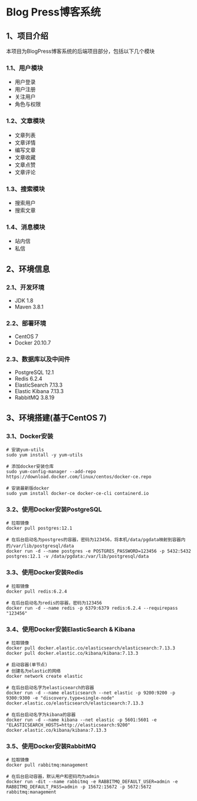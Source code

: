 # Blog Press博客系统

## 1、项目介绍
本项目为BlogPress博客系统的后端项目部分，包括以下几个模块

### 1.1、用户模块

- 用户登录
- 用户注册
- 关注用户
- 角色与权限

### 1.2、文章模块

- 文章列表
- 文章详情
- 编写文章
- 文章收藏
- 文章点赞
- 文章评论

### 1.3、搜索模块

- 搜索用户
- 搜索文章

### 1.4、消息模块

- 站内信
- 私信

## 2、环境信息

### 2.1、开发环境

- JDK 1.8
- Maven 3.8.1

### 2.2、部署环境

- CentOS 7
- Docker 20.10.7

### 2.3、数据库以及中间件

- PostgreSQL 12.1
- Redis 6.2.4
- ElasticSearch 7.13.3
- Elastic Kibana 7.13.3
- RabbitMQ 3.8.19

## 3、环境搭建(基于CentOS 7)

### 3.1、Docker安装

```
# 安装yum-utils
sudo yum install -y yum-utils

# 添加docker安装仓库
sudo yum-config-manager --add-repo https://download.docker.com/linux/centos/docker-ce.repo

# 安装最新版docker
sudo yum install docker-ce docker-ce-cli containerd.io
```

### 3.2、使用Docker安装PostgreSQL

```
# 拉取镜像
docker pull postgres:12.1

# 在后台启动名为postgres的容器，密码为123456，将本机/data/pgdata映射到容器内的/var/lib/postgresql/data
docker run -d --name postgres -e POSTGRES_PASSWORD=123456 -p 5432:5432 postgres:12.1 -v /data/pgdata:/var/lib/postgresql/data
```

### 3.3、使用Docker安装Redis

```
# 拉取镜像
docker pull redis:6.2.4

# 在后台启动名为redis的容器，密码为123456
docker run -d --name redis -p 6379:6379 redis:6.2.4 --requirepass "123456"
```

### 3.4、使用Docker安装ElasticSearch & Kibana

```
# 拉取镜像
docker pull docker.elastic.co/elasticsearch/elasticsearch:7.13.3
docker pull docker.elastic.co/kibana/kibana:7.13.3

# 启动容器(单节点)
# 创建名为elastic的网络
docker network create elastic

# 在后台启动名字为elasticsearch的容器
docker run -d --name elasticsearch --net elastic -p 9200:9200 -p 9300:9300 -e "discovery.type=single-node" docker.elastic.co/elasticsearch/elasticsearch:7.13.3

# 在后台启动名字为kibana的容器
docker run -d --name kibana --net elastic -p 5601:5601 -e "ELASTICSEARCH_HOSTS=http://elasticsearch:9200" docker.elastic.co/kibana/kibana:7.13.3
```

### 3.5、使用Docker安装RabbitMQ

```
# 拉取镜像
docker pull rabbitmq:management

# 在后台启动容器，默认用户和密码均为admin
docker run -dit --name rabbitmq -e RABBITMQ_DEFAULT_USER=admin -e RABBITMQ_DEFAULT_PASS=admin -p 15672:15672 -p 5672:5672 rabbitmq:management
```